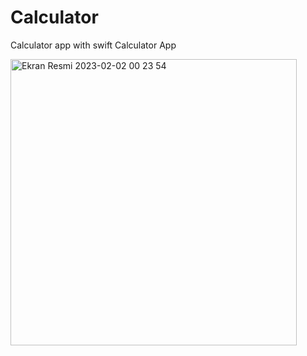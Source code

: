 # Calculator
 Calculator  app with swift
 Calculator App



<img width="458" alt="Ekran Resmi 2023-02-02 00 23 54" src="https://user-images.githubusercontent.com/71966913/216166880-ff9c24bd-3a68-46dc-b83d-e2162460a572.png">
